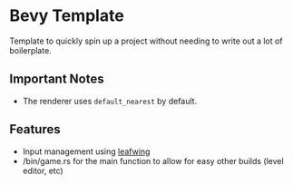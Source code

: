 # Bevy Template

Template to quickly spin up a project without needing to write out a lot of boilerplate.

## Important Notes
- The renderer uses `default_nearest` by default.

## Features
- Input management using [leafwing](https://github.com/Leafwing-Studios/leafwing-input-manager)
- /bin/game.rs for the main function to allow for easy other builds (level editor, etc)
